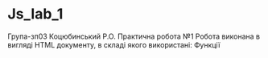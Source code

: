 # Js_lab_1
Група-зп03 Коцюбинський Р.О. Практична робота №1 Робота виконана в вигляді HTML документу, в складі якого використані: Функції
